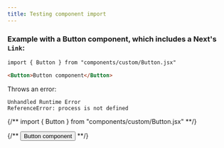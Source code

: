 ```yaml
---
title: Testing component import
---
```


### Example with a Button component, which includes a Next's `Link`:

```md
import { Button } from "components/custom/Button.jsx"

<Button>Button component</Button>
```

Throws an error:

```
Unhandled Runtime Error
ReferenceError: process is not defined
```

{/** import { Button } from "components/custom/Button.jsx" **/}

{/** <Button>Button component</Button> **/}
